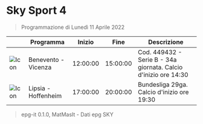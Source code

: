 # Sky Sport 4
> Programmazione di Lunedì 11 Aprile 2022

||Programma|Inizio|Fine|Descrizione|
|---|---|---|---|---|
|![Icon](https://guidatv.sky.it/uuid/c0f320a5-6c1a-4f6b-9cc7-509d8cb52b20/cover?md5ChecksumParam=951ada8b92923c6958cdd38df9add6ce)|Benevento - Vicenza|12:00:00|15:00:00|Cod. 449432 - Serie B - 34a giornata. Calcio d&#039;inizio ore 14:30
|![Icon](https://guidatv.sky.it/uuid/3e2b62d9-a17d-45df-971b-7901d0e53618/cover?md5ChecksumParam=58f837b0e522c356e6318d35eaa7b633)|Lipsia - Hoffenheim|17:00:00|20:00:00|Bundesliga 29ga. Calcio d&#039;inizio ore 19:30



 > epg-it 0.1.0, MatMasIt - Dati epg SKY